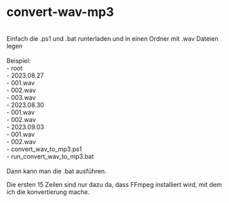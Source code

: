 # convert-wav-mp3<br>
<br>
Einfach die .ps1 und .bat runterladen und in einen Ordner mit .wav Dateien legen<br>
<br>
Beispiel:<br>
- root<br>
  - 2023.08.27<br>
    - 001.wav<br>
    - 002.wav<br>
    - 003.wav<br>
  - 2023.08.30<br>
    - 001.wav<br>
    - 002.wav<br>
  - 2023.09.03<br>
    - 001.wav<br>
    - 002.wav<br>
  - convert_wav_to_mp3.ps1<br>
  - run_convert_wav_to_mp3.bat<br>
<br>
Dann kann man die .bat ausführen.<br>


Die ersten 15 Zeilen sind nur dazu da, dass FFmpeg installiert wird, mit dem ich die konvertierung mache.<br>
